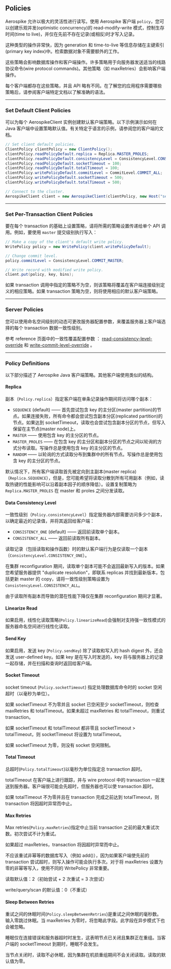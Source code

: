 ## Policies

Aerospike 允许以极大的灵活性进行读写。使用 Aerospike 客户端 `policy`，您可以创建乐观并发(optimistic concurrency)的 read-modify-write 模式，控制生存时间(time to live)，并仅在先前不存在记录(或相反)时才写入记录。 

这种类型的操作非常快，因为 generation 和 time-to-live 等信息存储在主键索引(primary key index)中。检索数据对象不需要额外的工作。

这些策略会影响数据库操作和客户端操作。许多策略用于向服务器发送适当的线路协议命令(wire protocol commands)。其他策略（如 maxRetries）会影响客户端操作。

每个客户端都存在这些策略，并且 API 略有不同。在了解您的应用程序需要哪些策略后，请参阅客户端特定文档以了解准确的语法。

---

### Set Default Client Policies

可以为每个 AerospikeClient 实例创建默认客户端策略。以下示例演示如何在 Java 客户端中设置策略默认值。有关特定于语言的示例，请参阅您的客户端的文档。

```java
// Set client default policies.
ClientPolicy clientPolicy = new ClientPolicy();
clientPolicy.readPolicyDefault.replica = Replica.MASTER_PROLES;
clientPolicy.readPolicyDefault.consistencyLevel = ConsistencyLevel.CONSISTENCY_ALL;
clientPolicy.readPolicyDefault.socketTimeout = 100;
clientPolicy.readPolicyDefault.totalTimeout = 100;
clientPolicy.writePolicyDefault.commitLevel = CommitLevel.COMMIT_ALL;
clientPolicy.writePolicyDefault.socketTimeout = 500;
clientPolicy.writePolicyDefault.totalTimeout = 500;

// Connect to the cluster.
AerospikeClient client = new AerospikeClient(clientPolicy, new Host("seed1", 3000));
```

---

### Set Per-Transaction Client Policies

要在每个 transaction 的基础上设置策略，请将所需的策略设置传递给单个 API 调用。例如，要使用 `master` 提交级别执行写入：
```java
// Make a copy of the client's default write policy.
WritePolicy policy = new WritePolicy(client.writePolicyDefault);

// Change commit level.
policy.commitLevel = ConsistencyLevel.COMMIT_MASTER;

// Write record with modified write policy.
client.put(policy, key, bins);
```

如果 transaction 调用中指定的策略不为空，则该策略将覆盖在客户端连接级别定义的相应策略。如果 transaction 策略为空，则将使用相应的默认客户端策略。

---

### Server Policies

您可以使用命名空间级别的动态可更改服务器配置参数，来覆盖服务器上客户端选择的每个 transaction 数据一致性级别。

参考 reference 页面中的一致性覆盖配置参数 ： [read-consistency-level-override](https://docs.aerospike.com/docs/reference/configuration#read-consistency-level-override) 和 [write-commit-level-override](https://docs.aerospike.com/docs/reference/configuration#write-commit-level-override) 。

---

### Policy Definitions

以下部分描述了 Aerospike Java 客户端策略。其他客户端使用类似的结构。

#### Replica

副本（`Policy.replica`）指定客户端在单条记录操作期间将访问哪个副本：
- `SEQUENCE` (default) —— 首先尝试包含 key 的主分区(master partition)的节点。如果连接失败，所有命令都会尝试包含副本分区(replicated partition)的节点。如果达到 socketTimeout，读取也会尝试包含副本分区的节点，但写入保留在主节点(master node)上。
- `MASTER` —— 使用包含 key 的主分区的节点。
- `MASTER_PROLES` —— 在包含 key 的主分区和副本分区的节点之间以轮询的方式分布读取。写操作总是使用包含 key 的主分区的节点。
- `RANDOM` —— 以轮询的方式读取分布到集群中的所有节点。写操作总是使用包含 key 的主分区的节点。

默认情况下，所有客户端读取首先被定向到主副本(master replica)（`Replica.SEQUENCE`），但是，您可能希望将读取分散到所有可用副本（例如，读取热键的性能影响可以沿着副本因子的顺序降低）。设置复制策略为 `Replica.MASTER_PROLES`  在 master 和 proles 之间分发读取。

#### Data Consistency Level

一致性级别（`Policy.consistencyLevel`）指定服务器内部需要访问多少个副本，以确定最近的记录值，并将其返回给客户端：

- `CONSISTENCY_ONE` (default) —— 返回前读取单个副本。
- `CONSISTENCY_ALL` —— 返回前读取所有副本。

读取记录（包括读取和操作函数）时的默认客户端行为是仅读取一个副本（`ConsistencyLevel.CONSISTENCY_ONE`）。

在集群 reconfiguration 期间，读取单个副本可能不会返回最新写入的版本。如果您希望服务器提供 "duplicate resolution"，即联系 replicas 并找到最新版本，包括更新 master 的 copy，请将一致性级别策略设置为 `ConsistencyLevel.CONSISTENCY_ALL`。

由于读取所有副本而导致的潜在性能下降仅在集群 reconfiguration 期间才显著。

#### Linearize Read

如果启用，线性化读取策略(`Policy.linearizeRead`)会强制对支持强一致性模式的服务器命名空间进行线性化读取。

#### Send Key

如果启用，发送 key (`Policy.sendKey`) 除了读取和写入的 hash digest 外，还会发送 user-defined key。如果 key 是在写入时发送的，key 将与服务器上的记录一起存储，并在扫描和查询时返回给客户端。

#### Socket Timeout

socket timeout (`Policy.socketTimeout`) 指定处理数据库命令时的 socket 空闲超时（以毫秒为单位）。

如果 socketTimeout 不为零并且 socket 已空闲至少 socketTimeout，则检查 maxRetries 和 totalTimeout。如果未超过 maxRetries 和 totalTimeout，则重试 transaction。

如果 socketTimeout 和 totalTimeout 都非零且 socketTimeout > totalTimeout，则 socketTimeout 将设置为 totalTimeout。

如果 socketTimeout 为零，则没有 socket 空闲限制。

#### Total Timeout

总超时(`Policy.totalTimeout`)以毫秒为单位指定总 transaction 超时。

totalTimeout 在客户端上进行跟踪，并与 wire protocol 中的 transaction 一起发送到服务器。客户端很可能会先超时，但服务器也可以使 transaction 超时。

如果 totalTimeout 不为零并且在 transaction 完成之前达到 totalTimeout，则 transaction 将因超时异常而中止。

#### Max Retries

Max retries(`Policy.maxRetries`)指定中止当前 transaction 之前的最大重试次数。初次尝试不计为重试。

如果超过 maxRetries，transaction 将因超时异常而中止。

不应该重试非幂等的数据库写入（例如 add()），因为如果客户端使先前的 transaction 尝试超时，则写入操作可能会执行多次。对于将 maxRetries 设置为零的非幂等写入，使用不同的 WritePolicy 非常重要。

读取默认值：2（初始尝试 + 2 次重试 = 3 次尝试）

write/query/scan 的默认值：0（不重试）

#### Sleep Between Retries

重试之间的休眠时间(`Policy.sleepBetweenRetries`)是重试之间休眠的毫秒数。输入零跳过休眠。当 maxRetries 为零时，将忽略此字段。此字段在异步模式下也会被忽略。

睡眠仅在连接错误和服务器超时时发生，这表明节点已关闭且集群正在重组。当客户端的 socketTimeout 到期时，睡眠不会发生。

当节点关闭时，读取不必休眠，因为集群在机损重组期间不会关闭读取。读取的默认值为零。

